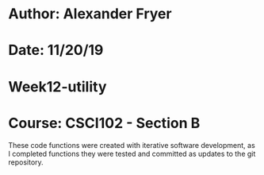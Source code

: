 # Author: Alexander Fryer
# Date: 11/20/19
# Week12-utility
# Course: CSCI102 - Section B


These code functions were created with iterative software development, as I completed
functions they were tested and committed as updates to the git repository.